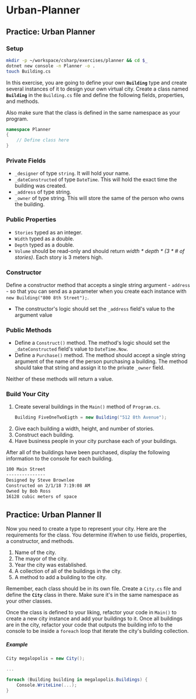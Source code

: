 # Urban-Planner

## Practice: Urban Planner

### Setup

```sh
mkdir -p ~/workspace/csharp/exercises/planner && cd $_
dotnet new console -n Planner -o .
touch Building.cs
```

In this exercise, you are going to define your own **`Building`** type and create several instances of it to design your own virtual city. Create a class named **`Building`** in the `Building.cs` file and define the following fields, properties, and methods.

Also make sure that the class is defined in the same namespace as your program.

```cs
namespace Planner
{
    // Define class here
}
```

### Private Fields

- `_designer` of type `string`. It will hold your name.
- `_dateConstructed` of type `DateTime`. This will hold the exact time the building was created.
- `_address` of type string.
- `_owner` of type string. This will store the same of the person who owns the building.

### Public Properties

- `Stories` typed as an integer.
- `Width` typed as a double.
- `Depth` typed as a double.
- `Volume` should be read-only and should return _width * depth * (3 \* # of stories)_. Each story is 3 meters high.

### Constructor

Define a constructor method that accepts a single string argument - `address` - so that you can send as a parameter when you create each instance with `new Building("800 8th Street");`.

- The constructor's logic should set the `_address` field's value to the argument value

### Public Methods

- Define a `Construct()` method. The method's logic should set the `_dateConstructed` field's value to `DateTime.Now`.
- Define a `Purchase()` method. The method should accept a single string argument of the name of the person purchasing a building. The method should take that string and assign it to the private `_owner` field.

Neither of these methods will return a value.

### Build Your City

1. Create several buildings in the `Main()` method of `Program.cs`.
   ```cs
   Building FiveOneTwoEigth = new Building("512 8th Avenue");
   ```
1. Give each building a width, height, and number of stories.
1. Construct each building.
1. Have business people in your city purchase each of your buildings.

After all of the buildings have been purchased, display the following information to the console for each building.

```sh
100 Main Street
---------------
Designed by Steve Brownlee
Constructed on 2/1/18 7:19:08 AM
Owned by Bob Ross
16128 cubic meters of space
```

## Practice: Urban Planner II

Now you need to create a type to represent your city. Here are the requirements for the class. You determine if/when to use fields, properties, a constructor, and methods.

1. Name of the city.
1. The mayor of the city.
1. Year the city was established.
1. A collection of all of the buildings in the city.
1. A method to add a building to the city.

Remember, each class should be in its own file. Create a `City.cs` file and define the **`City`** class in there. Make sure it's in the same namespace as your other classes.

Once the class is defined to your liking, refactor your code in `Main()` to create a new city instance and add your buildings to it. Once all buildings are in the city, refactor your code that outputs the building info to the console to be inside a `foreach` loop that iterate the city's building collection.

##### Example

```cs
City megalopolis = new City();

...

foreach (Building building in megalopolis.Buildings) {
    Console.WriteLine(...);
}
```